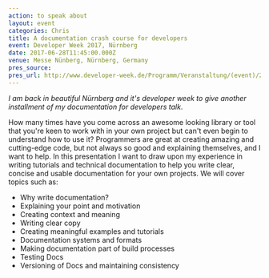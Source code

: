 ```yaml
---
action: to speak about
layout: event
categories: Chris
title: A documentation crash course for developers
event: Developer Week 2017, Nürnberg
date: 2017-06-28T11:45:00.000Z
venue: Messe Nünberg, Nürnberg, Germany
pres_source:
pres_url: http://www.developer-week.de/Programm/Veranstaltung/(event)/21576
---
```


_I am back in beautiful Nürnberg and it's developer week to give another installment of my documentation for developers talk_.

How many times have you come across an awesome looking library or tool that you're keen to work with in your own project but can't even begin to understand how to use it? Programmers are great at creating amazing and cutting-edge code, but not always so good and explaining themselves, and I want to help. In this presentation I want to draw upon my experience in writing tutorials and technical documentation to help you write clear, concise and usable documentation for your own projects. We will cover topics such as:

-   Why write documentation?
-   Explaining your point and motivation
-   Creating context and meaning
-   Writing clear copy
-   Creating meaningful examples and tutorials
-   Documentation systems and formats
-   Making documentation part of build processes
-   Testing Docs
-   Versioning of Docs and maintaining consistency
